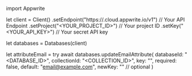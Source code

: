 import Appwrite

let client = Client()
    .setEndpoint("https://<REGION>.cloud.appwrite.io/v1") // Your API Endpoint
    .setProject("<YOUR_PROJECT_ID>") // Your project ID
    .setKey("<YOUR_API_KEY>") // Your secret API key

let databases = Databases(client)

let attributeEmail = try await databases.updateEmailAttribute(
    databaseId: "<DATABASE_ID>",
    collectionId: "<COLLECTION_ID>",
    key: "",
    required: false,
    default: "email@example.com",
    newKey: "" // optional
)

